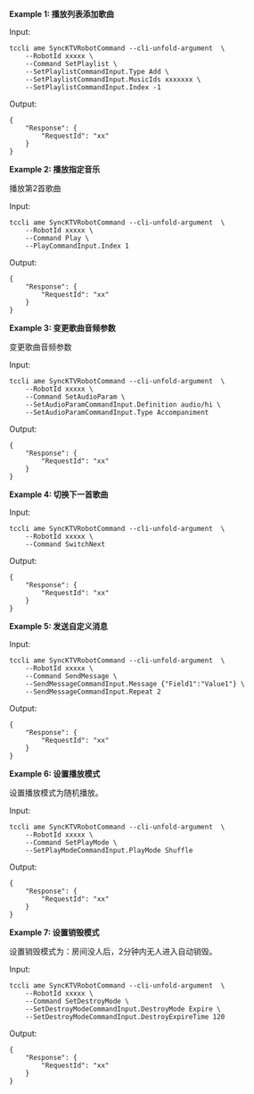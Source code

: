 **Example 1: 播放列表添加歌曲**



Input: 

```
tccli ame SyncKTVRobotCommand --cli-unfold-argument  \
    --RobotId xxxxx \
    --Command SetPlaylist \
    --SetPlaylistCommandInput.Type Add \
    --SetPlaylistCommandInput.MusicIds xxxxxxx \
    --SetPlaylistCommandInput.Index -1
```

Output: 
```
{
    "Response": {
        "RequestId": "xx"
    }
}
```

**Example 2: 播放指定音乐**

播放第2首歌曲

Input: 

```
tccli ame SyncKTVRobotCommand --cli-unfold-argument  \
    --RobotId xxxxx \
    --Command Play \
    --PlayCommandInput.Index 1
```

Output: 
```
{
    "Response": {
        "RequestId": "xx"
    }
}
```

**Example 3: 变更歌曲音频参数**

变更歌曲音频参数

Input: 

```
tccli ame SyncKTVRobotCommand --cli-unfold-argument  \
    --RobotId xxxxx \
    --Command SetAudioParam \
    --SetAudioParamCommandInput.Definition audio/hi \
    --SetAudioParamCommandInput.Type Accompaniment
```

Output: 
```
{
    "Response": {
        "RequestId": "xx"
    }
}
```

**Example 4: 切换下一首歌曲**



Input: 

```
tccli ame SyncKTVRobotCommand --cli-unfold-argument  \
    --RobotId xxxxx \
    --Command SwitchNext
```

Output: 
```
{
    "Response": {
        "RequestId": "xx"
    }
}
```

**Example 5: 发送自定义消息**



Input: 

```
tccli ame SyncKTVRobotCommand --cli-unfold-argument  \
    --RobotId xxxxx \
    --Command SendMessage \
    --SendMessageCommandInput.Message {"Field1":"Value1"} \
    --SendMessageCommandInput.Repeat 2
```

Output: 
```
{
    "Response": {
        "RequestId": "xx"
    }
}
```

**Example 6: 设置播放模式**

设置播放模式为随机播放。

Input: 

```
tccli ame SyncKTVRobotCommand --cli-unfold-argument  \
    --RobotId xxxxx \
    --Command SetPlayMode \
    --SetPlayModeCommandInput.PlayMode Shuffle
```

Output: 
```
{
    "Response": {
        "RequestId": "xx"
    }
}
```

**Example 7: 设置销毁模式**

设置销毁模式为：房间没人后，2分钟内无人进入自动销毁。

Input: 

```
tccli ame SyncKTVRobotCommand --cli-unfold-argument  \
    --RobotId xxxxx \
    --Command SetDestroyMode \
    --SetDestroyModeCommandInput.DestroyMode Expire \
    --SetDestroyModeCommandInput.DestroyExpireTime 120
```

Output: 
```
{
    "Response": {
        "RequestId": "xx"
    }
}
```

